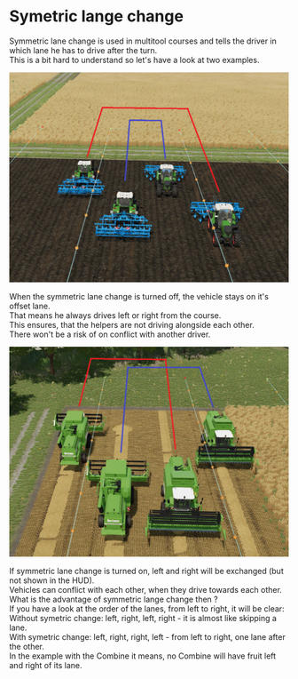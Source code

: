 # Symetric lange change

  
Symmetric lane change is used in multitool courses and tells the driver in which lane he has to drive after the turn.  
This is a bit hard to understand so let's have a look at two examples.  

![Image](../assets/images/regularchange_0_0_1020_765.png)

  
When the symmetric lane change is turned off, the vehicle stays on it's offset lane.  
That means he always drives left or right from the course.  
This ensures, that the helpers are not driving alongside each other.  
There won't be a risk of on conflict with another driver.  

![Image](../assets/images/symetricchange_0_0_1020_765.png)

  
If symmetric lane change is turned on, left and right will be exchanged (but not shown in the HUD).  
Vehicles can conflict with each other, when they drive towards each other.  
What is the advantage of symmetric lange change then ?  
If you have a look at the order of the lanes, from left to right, it will be clear:  
Without symetric change: left, right, left, right - it is almost like skipping a lane.  
With symetric change: left, right, right, left - from left to right, one lane after the other.  
In the example with the Combine it means, no Combine will have fruit left and right of its lane.  


